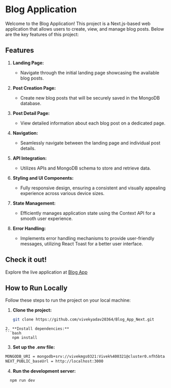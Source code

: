 # Blog Application

Welcome to the Blog Application! This project is a Next.js-based web application that allows users to create, view, and manage blog posts. Below are the key features of this project:

## Features

1. **Landing Page:**
   - Navigate through the initial landing page showcasing the available blog posts.
   
2. **Post Creation Page:**
   - Create new blog posts that will be securely saved in the MongoDB database.

3. **Post Detail Page:**
   - View detailed information about each blog post on a dedicated page.

4. **Navigation:**
   - Seamlessly navigate between the landing page and individual post details.

5. **API Integration:**
   - Utilizes APIs and MongoDB schema to store and retrieve data.

6. **Styling and UI Components:**
   - Fully responsive design, ensuring a consistent and visually appealing experience across various device sizes.

7. **State Management:**
   - Efficiently manages application state using the Context API for a smooth user experience.

8. **Error Handling:**
   - Implements error handling mechanisms to provide user-friendly messages, utilizing React Toast for a better user interface.

## Check it out!

Explore the live application at [Blog App](https://blog-app-next-three.vercel.app/)

## How to Run Locally

Follow these steps to run the project on your local machine:

1. **Clone the project:**
   ```bash
   git clone https://github.com/vivekyadav20364/Blog_App_Next.git
```
2. **Install dependencies:**
```bash
   npm install
```
3. **Set up the .env file:**
```bash
MONGODB_URI = mongodb+srv://vivekmgs0321:Vivek%400321@cluster0.nfh5bta.mongodb.net/?retryWrites=true&w=majority
NEXT_PUBLIC_baseUrl = http://localhost:3000
```
4. **Run the development server:**
```bash
  npm run dev
```
